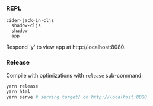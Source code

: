 ### REPL

```emacs
cider-jack-in-cljs
  shadow-cljs
  shadow
  app
```

Respond 'y' to view app at http://localhost:8080.

### Release

Compile with optimizations with `release` sub-command:

```bash
yarn release
yarn html
yarn serve # serving target/ on http://localhost:8080
```
